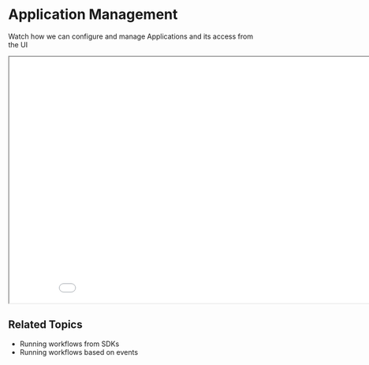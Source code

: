 # Application Management

Watch how we can configure and manage Applications and its access from the UI

<div className="embed-loom-video">
    <iframe
        width="890px"
        height="500px"
        allow="fullscreen;"
        src={"https://player.vimeo.com/video/819031242?h=f48cb686dc"}
    ></iframe>
</div>


## Related Topics

* Running workflows from SDKs
* Running workflows based on events
